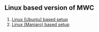 ## Linux based version of MWC
1. [Linux (Ubuntu) based setup](ubuntu.md)
2. [Linux (Manjaro) based setup](manjaro.md) 